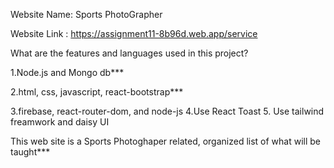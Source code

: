 Website Name: Sports PhotoGrapher

Website Link : https://assignment11-8b96d.web.app/service

What are the features and languages used in this project?

1.Node.js and Mongo db***

2.html, css, javascript, react-bootstrap***

3.firebase, react-router-dom, and node-js 4.Use React Toast 5. Use tailwind freamwork and daisy UI

This web site is a Sports Photoghaper related, organized list of what will be taught***
